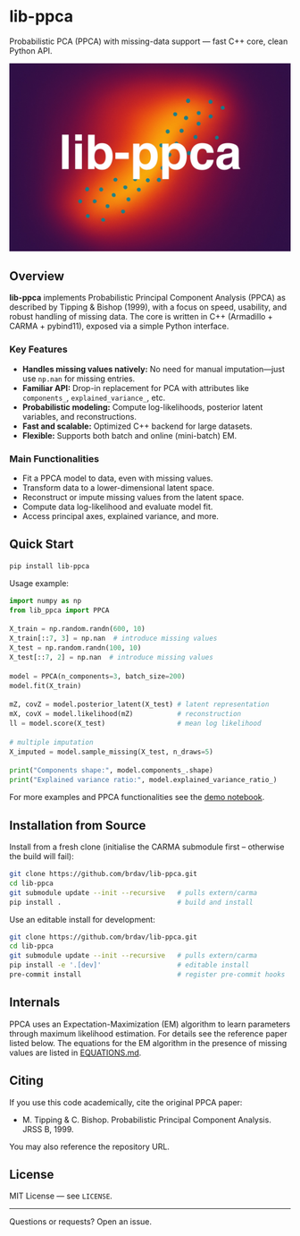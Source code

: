 
# lib-ppca

Probabilistic PCA (PPCA) with missing-data support — fast C++ core, clean Python API.

<img src="./docs/teaser.jpg" width="720" alt="teaser"/>

## Overview

**lib-ppca** implements Probabilistic Principal Component Analysis (PPCA) as described by Tipping & Bishop (1999), with a focus on speed, usability, and robust handling of missing data. The core is written in C++ (Armadillo + CARMA + pybind11), exposed via a simple Python interface.

### Key Features

- **Handles missing values natively:** No need for manual imputation—just use `np.nan` for missing entries.
- **Familiar API:** Drop-in replacement for PCA with attributes like `components_`, `explained_variance_`, etc.
- **Probabilistic modeling:** Compute log-likelihoods, posterior latent variables, and reconstructions.
- **Fast and scalable:** Optimized C++ backend for large datasets.
- **Flexible:** Supports both batch and online (mini-batch) EM.

### Main Functionalities

- Fit a PPCA model to data, even with missing values.
- Transform data to a lower-dimensional latent space.
- Reconstruct or impute missing values from the latent space.
- Compute data log-likelihood and evaluate model fit.
- Access principal axes, explained variance, and more.

## Quick Start

```bash
pip install lib-ppca
```

Usage example:

```python
import numpy as np
from lib_ppca import PPCA

X_train = np.random.randn(600, 10)
X_train[::7, 3] = np.nan  # introduce missing values
X_test = np.random.randn(100, 10)
X_test[::7, 2] = np.nan  # introduce missing values

model = PPCA(n_components=3, batch_size=200)
model.fit(X_train)

mZ, covZ = model.posterior_latent(X_test) # latent representation
mX, covX = model.likelihood(mZ)           # reconstruction
ll = model.score(X_test)                  # mean log likelihood

# multiple imputation
X_imputed = model.sample_missing(X_test, n_draws=5)

print("Components shape:", model.components_.shape)
print("Explained variance ratio:", model.explained_variance_ratio_)
```

For more examples and PPCA functionalities see the [demo notebook](https://github.com/brdav/lib-ppca/notebooks/demo.ipynb).

## Installation from Source

Install from a fresh clone (initialise the CARMA submodule first – otherwise the build will fail):

```bash
git clone https://github.com/brdav/lib-ppca.git
cd lib-ppca
git submodule update --init --recursive   # pulls extern/carma
pip install .                             # build and install
```

Use an editable install for development:

```bash
git clone https://github.com/brdav/lib-ppca.git
cd lib-ppca
git submodule update --init --recursive   # pulls extern/carma
pip install -e '.[dev]'                   # editable install
pre-commit install                        # register pre-commit hooks
```

## Internals

PPCA uses an Expectation-Maximization (EM) algorithm to learn parameters through maximum likelihood estimation. For details see the reference paper listed below. The equations for the EM algorithm in the presence of missing values are listed in [EQUATIONS.md](https://github.com/brdav/lib-ppca/EQUATIONS.md).

## Citing

If you use this code academically, cite the original PPCA paper:

* M. Tipping & C. Bishop. Probabilistic Principal Component Analysis. JRSS B, 1999.

You may also reference the repository URL.

## License

MIT License — see `LICENSE`.

---
Questions or requests? Open an issue.
